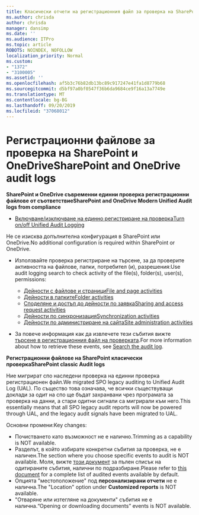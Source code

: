```yaml
---
title: Класически отчети на регистрационния файл за проверка на SharePoint
ms.author: chrisda
author: chrisda
manager: dansimp
ms.date: ''
ms.audience: ITPro
ms.topic: article
ROBOTS: NOINDEX, NOFOLLOW
localization_priority: Normal
ms.custom:
- "1372"
- "3100005"
ms.assetid: ''
ms.openlocfilehash: af5b3c76b82db13bc89c917247e41fa1d8779b68
ms.sourcegitcommit: d5bf97a0bf0547f36b6da9684ce9f16a13a7749e
ms.translationtype: MT
ms.contentlocale: bg-BG
ms.lasthandoff: 09/20/2019
ms.locfileid: "37068012"
---
```

# <a name="sharepoint-and-onedrive-audit-logs"></a><span data-ttu-id="81997-102">Регистрационни файлове за проверка на SharePoint и OneDrive</span><span class="sxs-lookup"><span data-stu-id="81997-102">SharePoint and OneDrive audit logs</span></span>

<span data-ttu-id="81997-103">**SharePoint и OneDrive съвременни единни проверка регистрационни файлове от съответствие**</span><span class="sxs-lookup"><span data-stu-id="81997-103">**SharePoint and OneDrive Modern Unified Audit logs from compliance**</span></span>

- [<span data-ttu-id="81997-104">Включване/изключване на единно регистриране на проверка</span><span class="sxs-lookup"><span data-stu-id="81997-104">Turn on/off Unified Audit Logging</span></span>](https://docs.microsoft.com/office365/securitycompliance/turn-audit-log-search-on-or-off) 

<span data-ttu-id="81997-105">Не се изисква допълнителна конфигурация в SharePoint или OneDrive.</span><span class="sxs-lookup"><span data-stu-id="81997-105">No additional configuration is required within SharePoint or OneDrive.</span></span>

- <span data-ttu-id="81997-106">Използвайте проверка регистриране на търсене, за да проверите активността на файлове, папки, потребител (и), разрешения:</span><span class="sxs-lookup"><span data-stu-id="81997-106">Use audit logging search to check activity of the file(s), folder(s), user(s), permissions:</span></span>

    - [<span data-ttu-id="81997-107">Дейности с файлове и страници</span><span class="sxs-lookup"><span data-stu-id="81997-107">File and page activities</span></span>](https://docs.microsoft.com/office365/securitycompliance/search-the-audit-log-in-security-and-compliance)
    - [<span data-ttu-id="81997-108">Дейности в папките</span><span class="sxs-lookup"><span data-stu-id="81997-108">Folder activities</span></span>](https://docs.microsoft.com/office365/securitycompliance/search-the-audit-log-in-security-and-compliance#folder-activities)
    - [<span data-ttu-id="81997-109">Споделяне и достъп до дейности по заявка</span><span class="sxs-lookup"><span data-stu-id="81997-109">Sharing and access request activities</span></span>](https://docs.microsoft.com/office365/securitycompliance/search-the-audit-log-in-security-and-compliance#sharing-and-access-request-activities)
    - [<span data-ttu-id="81997-110">Дейности по синхронизация</span><span class="sxs-lookup"><span data-stu-id="81997-110">Synchronization activities</span></span>](https://docs.microsoft.com/office365/securitycompliance/search-the-audit-log-in-security-and-compliance#synchronization-activities)
    - [<span data-ttu-id="81997-111">Дейности по администриране на сайта</span><span class="sxs-lookup"><span data-stu-id="81997-111">Site administration activities</span></span>](https://docs.microsoft.com/office365/securitycompliance/search-the-audit-log-in-security-and-compliance#site-administration-activities)
- <span data-ttu-id="81997-112">За повече информация как да извлечете тези събития вижте [търсене в регистрационния файл на проверката](https://docs.microsoft.com/office365/securitycompliance/search-the-audit-log-in-security-and-compliance#search-the-audit-log).</span><span class="sxs-lookup"><span data-stu-id="81997-112">For more information about how to retrieve these events, see [Search the audit log](https://docs.microsoft.com/office365/securitycompliance/search-the-audit-log-in-security-and-compliance#search-the-audit-log).</span></span>

<span data-ttu-id="81997-113">**Регистрационни файлове на SharePoint класически проверка**</span><span class="sxs-lookup"><span data-stu-id="81997-113">**SharePoint classic Audit logs**</span></span>

<span data-ttu-id="81997-114">Ние мигрират спо наследени проверка на единни проверка регистрационен файл.</span><span class="sxs-lookup"><span data-stu-id="81997-114">We migrated SPO legacy auditing to Unified Audit Log (UAL).</span></span> <span data-ttu-id="81997-115">По същество това означава, че всички съществуващи доклади за одит на спо ще бъдат захранвани чрез програмата за проверка на данни, а стари одитни сигнали са мигрирали към него.</span><span class="sxs-lookup"><span data-stu-id="81997-115">This essentially means that all SPO legacy audit reports will now be powered through UAL, and the legacy audit signals have been migrated to UAL.</span></span>

<span data-ttu-id="81997-116">Основни промени:</span><span class="sxs-lookup"><span data-stu-id="81997-116">Key changes:</span></span>

- <span data-ttu-id="81997-117">Почистването като възможност не е налично.</span><span class="sxs-lookup"><span data-stu-id="81997-117">Trimming as a capability is NOT available.</span></span>
- <span data-ttu-id="81997-118">Разделът, в който избирате конкретни събития за проверка, не е наличен.</span><span class="sxs-lookup"><span data-stu-id="81997-118">The section where you choose specific events to audit is NOT available.</span></span> <span data-ttu-id="81997-119">Моля, вижте [този документ](https://docs.microsoft.com/office365/securitycompliance/search-the-audit-log-in-security-and-compliance) за пълен списък на одитираните събития, налични по подразбиране.</span><span class="sxs-lookup"><span data-stu-id="81997-119">Please refer to [this document](https://docs.microsoft.com/office365/securitycompliance/search-the-audit-log-in-security-and-compliance) for a complete list of audited events available by default.</span></span>
- <span data-ttu-id="81997-120">Опцията "местоположение" под **персонализирани отчети** не е налична.</span><span class="sxs-lookup"><span data-stu-id="81997-120">The "Location" option under **Customized reports** is NOT available.</span></span> 
- <span data-ttu-id="81997-121">"Отваряне или изтегляне на документи" събития не е налична.</span><span class="sxs-lookup"><span data-stu-id="81997-121">“Opening or downloading documents” events is NOT available.</span></span> 

